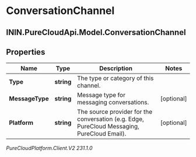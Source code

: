 # ConversationChannel

## ININ.PureCloudApi.Model.ConversationChannel

## Properties

|Name | Type | Description | Notes|
|------------ | ------------- | ------------- | -------------|
| **Type** | **string** | The type or category of this channel. | |
| **MessageType** | **string** | Message type for messaging conversations. | [optional] |
| **Platform** | **string** | The source provider for the conversation (e.g. Edge, PureCloud Messaging, PureCloud Email). | [optional] |



_PureCloudPlatform.Client.V2 231.1.0_
